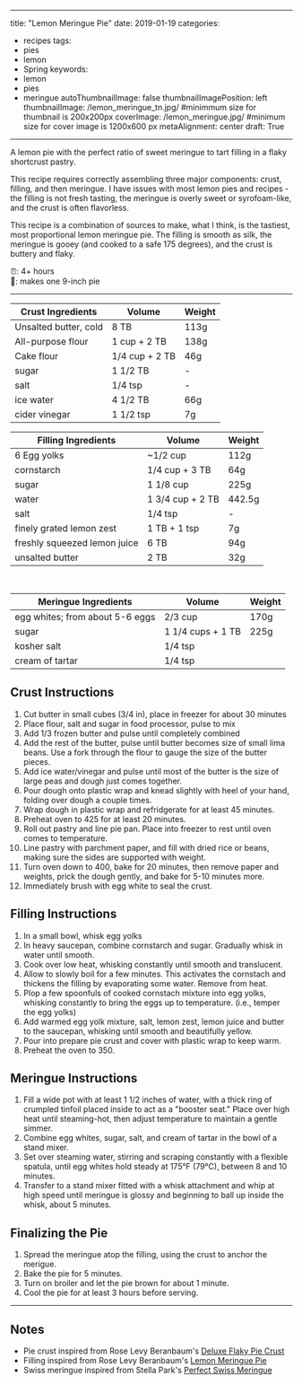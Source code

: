  ---
title: "Lemon Meringue Pie"
date: 2019-01-19
categories:
- recipes
tags:
- pies
- lemon
- Spring
keywords:
- lemon
- pies
- meringue
autoThumbnailImage: false
thumbnailImagePosition: left
thumbnailImage: /lemon_meringue_tn.jpg/
#minimmum size for thumbnail is 200x200px
coverImage: /lemon_meringue.jpg/
#minimum size for cover image is 1200x600 px
metaAlignment: center
draft: True
---
A lemon pie with the perfect ratio of sweet meringue to tart filling in a flaky shortcrust pastry. 

<!--more--> 

This recipe requires correctly assembling three major components: crust, filling, and then meringue. I have issues with most lemon pies and recipes - the filling is not fresh tasting, the meringue is overly sweet or syrofoam-like, and the crust is often flavorless. 

This recipe is a combination of sources to make, what I think, is the tastiest, most proportional lemon meringue pie. The filling is smooth as silk, the meringue is gooey (and cooked to a safe 175 degrees), and the crust is buttery and flaky.


:alarm_clock:: 4+ hours  <br>
:cake:: makes one 9-inch pie

---

| Crust Ingredients     | Volume         | Weight |
|-----------------------|----------------|--------|
| Unsalted butter, cold | 8 TB           | 113g   |
| All-purpose flour     | 1 cup + 2 TB   | 138g   |
| Cake flour            | 1/4 cup + 2 TB | 46g    |
| sugar                 | 1 1/2 TB       | -      |
| salt                  | 1/4 tsp        | -      |
| ice water             | 4 1/2 TB       | 66g    |
| cider vinegar         | 1 1/2 tsp      | 7g     |


| Filling Ingredients          |      Volume      | Weight |
|------------------------------|----------------|------|
| 6 Egg yolks                  | ~1/2 cup         | 112g   |
| cornstarch                   | 1/4 cup + 3 TB   | 64g    |
| sugar                        | 1 1/8 cup        | 225g   |
| water                        | 1 3/4 cup + 2 TB | 442.5g |
| salt                         | 1/4 tsp          | -      |
| finely grated lemon zest     | 1 TB + 1 tsp           | 7g     |
| freshly squeezed lemon juice | 6 TB             | 94g    |
| unsalted butter              | 2 TB             | 32g    |

<br>

|            Meringue Ingredients           | Volume            | Weight |
|-------------------------------|-------------------|--------|
| egg whites; from about 5-6 eggs | 2/3 cup           | 170g   |
| sugar                           | 1 1/4 cups + 1 TB | 225g   |
| kosher salt                     | 1/4 tsp           |        |
| cream of tartar                 | 1/4 tsp           |        |


## Crust Instructions

1. Cut butter in small cubes (3/4 in), place in freezer for about 30 minutes
2. Place flour, salt and sugar in food processor, pulse to mix
3. Add 1/3 frozen butter and pulse until completely combined
4. Add the rest of the butter, pulse until butter becomes size of small lima beans. Use a fork through the flour to gauge the size of the butter pieces.
5. Add ice water/vinegar and pulse until most of the butter is the size of large peas and dough just comes together.
6. Pour dough onto plastic wrap and knead slightly with heel of your hand, folding over dough a couple times.
7. Wrap dough in plastic wrap and refridgerate for at least 45 minutes.
8. Preheat oven to 425 for at least 20 minutes. 
9. Roll out pastry and line pie pan. Place into freezer to rest until oven comes to temperature.
10. Line pastry with parchment paper, and fill with dried rice or beans, making sure the sides are supported with weight.
11. Turn oven down to 400, bake for 20 minutes, then remove paper and weights, prick the dough gently, and bake for 5-10 minutes more.
12. Immediately brush with egg white to seal the crust.


## Filling Instructions
1. In a small bowl, whisk egg yolks
2. In heavy saucepan, combine cornstarch and sugar. Gradually whisk in water until smooth.
3. Cook over low heat, whisking constantly until smooth and translucent.
4. Allow to slowly boil for a few minutes. This activates the cornstach and thickens the filling by evaporating some water. Remove from heat.
5. Plop a few spoonfuls of cooked cornstach mixture into egg yolks, whisking constantly to bring the eggs up to temperature. (i.e., temper the egg yolks)
6. Add warmed egg yolk mixture, salt, lemon zest, lemon juice and butter to the saucepan, whisking until smooth and beautifully yellow.
7. Pour into prepare pie crust and cover with plastic wrap to keep warm.
8. Preheat the oven to 350.


## Meringue Instructions

1. Fill a wide pot with at least 1 1/2 inches of water, with a thick ring of crumpled tinfoil placed inside to act as a "booster seat." Place over high heat until steaming-hot, then adjust temperature to maintain a gentle simmer. 
2. Combine egg whites, sugar, salt, and cream of tartar in the bowl of a stand mixer. 
3. Set over steaming water, stirring and scraping constantly with a flexible spatula, until egg whites hold steady at 175°F (79°C), between 8 and 10 minutes. 
4. Transfer to a stand mixer fitted with a whisk attachment and whip at high speed until meringue is glossy and beginning to ball up inside the whisk, about 5 minutes. 

## Finalizing the Pie

1. Spread the meringue atop the filling, using the crust to anchor the merigue.
2. Bake the pie for 5 minutes.
3. Turn on broiler and let the pie brown for about 1 minute.
4. Cool the pie for at least 3 hours before serving.


---
## Notes 

* Pie crust inspired from Rose Levy Beranbaum's [Deluxe Flaky Pie Crust](https://www.amazon.com/Pastry-Bible-Rose-Levy-Beranbaum/dp/0684813483/ref=sr_1_1?ie=UTF8&qid=1548024858&sr=8-1&keywords=the+pie+and+pastry+bible)
* Filling inspired from Rose Levy Beranbaum's [Lemon Meringue Pie](https://www.amazon.com/Pastry-Bible-Rose-Levy-Beranbaum/dp/0684813483/ref=sr_1_1?ie=UTF8&qid=1548024858&sr=8-1&keywords=the+pie+and+pastry+bible) 
* Swiss meringue inspired from Stella Park's [Perfect Swiss Meringue](https://www.seriouseats.com/recipes/2016/11/easy-swiss-meringue-recipe.html)

